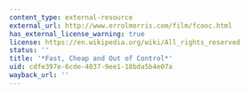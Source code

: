 ```yaml
---
content_type: external-resource
external_url: http://www.errolmorris.com/film/fcooc.html
has_external_license_warning: true
license: https://en.wikipedia.org/wiki/All_rights_reserved
status: ''
title: '*Fast, Cheap and Out of Control*'
uid: cdfe397e-6cde-4037-9ee1-18bda5b4e07a
wayback_url: ''
---
```

